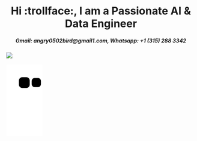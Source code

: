 
<h1 align="center"> Hi :trollface:, I am a Passionate AI & Data Engineer</h1>
<h5 align="center">Gmail: angry0502bird@gmail1.com, Whatsapp: +1 (315) 288 3342</h5> <img src="https://profile-counter.glitch.me/20Sunny/count.svg">

![snake gif](https://github.com/20sunny/20sunny/blob/output/github-contribution-grid-snake.svg)
